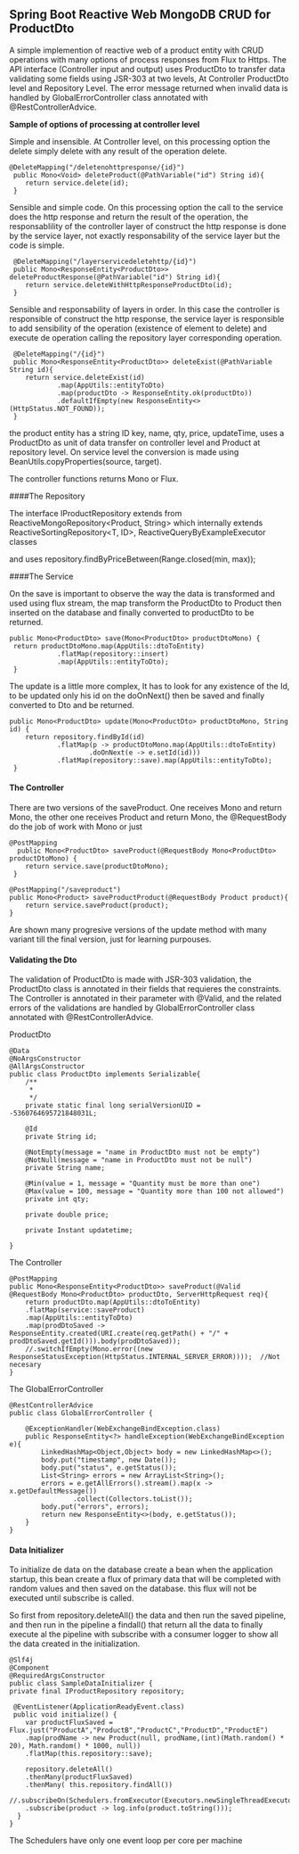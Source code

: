 ## Spring Boot Reactive Web MongoDB CRUD for ProductDto

A simple implemention of reactive web of a product entity with CRUD operations with many options of process responses from Flux to Https. The API interface (Controller input and output) uses ProductDto to transfer data validating some fields using JSR-303 at two levels, At Controller ProductDto level and Repository Level. The error message returned when invalid data is handled by GlobalErrorController class annotated with @RestControllerAdvice.

__Sample of options of processing at controller level__

Simple and insensible. At Controller level, on this processing option the delete simply delete with any result of the operation delete.

    @DeleteMapping("/deletenohttpresponse/{id}")
	 public Mono<Void> deleteProduct(@PathVariable("id") String id){
		return service.delete(id);
	 }

Sensible and simple code. On this processing option the call to the service does the http response and return the result of the operation, the responsablility of the controller layer of construct the http response is done by the service layer, not exactly responsability of the service layer
but the code is simple.
	
	 @DeleteMapping("/layerservicedeletehttp/{id}")
	 public Mono<ResponseEntity<ProductDto>> deleteProductResponse(@PathVariable("id") String id){
		return service.deleteWithHttpResponseProductDto(id);
	 }

Sensible and responsability of layers in order. In this case the controller is responsible of construct the http response, the service layer is responsible to add sensibility of the operation (existence of element to delete) and execute de operation calling the repository layer corresponding operation.
	
	 @DeleteMapping("/{id}")
	 public Mono<ResponseEntity<ProductDto>> deleteExist(@PathVariable String id){
		return service.deleteExist(id)
				.map(AppUtils::entityToDto)
				.map(productDto -> ResponseEntity.ok(productDto))
				.defaultIfEmpty(new ResponseEntity<>(HttpStatus.NOT_FOUND));
	 }
    

the product entity has a string ID key, name, qty, price, updateTime, uses a ProductDto as unit of data transfer on controller
level and Product at repository level. On service level the conversion is made using BeanUtils.copyProperties(source, target).

The controller functions returns Mono<ProductDto> or Flux<ProductDto>.


####The Repository

The interface IProductRepository extends from ReactiveMongoRepository<Product, String> which internally extends ReactiveSortingRepository<T, ID>, ReactiveQueryByExampleExecutor<T> classes

and uses repository.findByPriceBetween(Range.closed(min, max));

####The Service

On the save is important to observe the way the data is transformed and used using flux stream, the map transform the ProductDto to Product then inserted on the database and finally converted to productDto to be returned.

    public Mono<ProductDto> save(Mono<ProductDto> productDtoMono) {
	 return productDtoMono.map(AppUtils::dtoToEntity)
				.flatMap(repository::insert)
				.map(AppUtils::entityToDto);
	 }
The update is a little more complex, It has to look for any existence of the Id, to be updated only his id on the doOnNext() then be saved and finally converted to Dto and be returned.
	  
    public Mono<ProductDto> update(Mono<ProductDto> productDtoMono, String id) {
		return repository.findById(id)
				.flatMap(p -> productDtoMono.map(AppUtils::dtoToEntity)
						.doOnNext(e -> e.setId(id)))
				.flatMap(repository::save).map(AppUtils::entityToDto);
	 }
#### The Controller

There are two versions of the saveProduct. One receives Mono<ProductDto> and return Mono<ProductDto>, the other one receives Product
and return Mono<Product>, the @RequestBody do the job of work with Mono<T> or just <T>

    @PostMapping
	  public Mono<ProductDto> saveProduct(@RequestBody Mono<ProductDto> productDtoMono) {
		return service.save(productDtoMono);
	 }
	
	@PostMapping("/saveproduct")
	public Mono<Product> saveProductProduct(@RequestBody Product product){
		return service.saveProduct(product);
	}	 
	
Are shown many progresive versions of the update method with many variant till the final version, just for learning purpouses.
	
#### Validating the Dto

The validation of ProductDto is made with JSR-303 validation, the ProductDto class is annotated in their fields that requieres the constraints. The Controller is annotated in their parameter with @Valid, and the related errors of the validations are handled by GlobalErrorController class annotated with @RestControllerAdvice.

ProductDto

	@Data
	@NoArgsConstructor
	@AllArgsConstructor
	public class ProductDto implements Serializable{
		/**
		 * 
		 */
		private static final long serialVersionUID = -5360764695721848031L;
	
		@Id
		private String id;
		
		@NotEmpty(message = "name in ProductDto must not be empty")
		@NotNull(message = "name in ProductDto must not be null")
		private String name;
		
		@Min(value = 1, message = "Quantity must be more than one")
		@Max(value = 100, message = "Quantity more than 100 not allowed")
		private int qty;
		
		private double price;
		
		private Instant updatetime;
	
	}
	
The Controller

	@PostMapping
	public Mono<ResponseEntity<ProductDto>> saveProduct(@Valid @RequestBody Mono<ProductDto> productDto, ServerHttpRequest req){
		return productDto.map(AppUtils::dtoToEntity)
		.flatMap(service::saveProduct)		
		.map(AppUtils::entityToDto)
		.map(prodDtoSaved -> ResponseEntity.created(URI.create(req.getPath() + "/" + prodDtoSaved.getId())).body(prodDtoSaved));
		//.switchIfEmpty(Mono.error((new ResponseStatusException(HttpStatus.INTERNAL_SERVER_ERROR))));  //Not necesary
	}

The GlobalErrorController

	@RestControllerAdvice
	public class GlobalErrorController {
	
		@ExceptionHandler(WebExchangeBindException.class)
		public ResponseEntity<?> handleException(WebExchangeBindException e){
			LinkedHashMap<Object,Object> body = new LinkedHashMap<>();
			body.put("timestamp", new Date());
			body.put("status", e.getStatus());
			List<String> errors = new ArrayList<String>();
		    errors = e.getAllErrors().stream().map(x -> x.getDefaultMessage())
		    		.collect(Collectors.toList());
			body.put("errors", errors);
			return new ResponseEntity<>(body, e.getStatus());
		}
	}

	
#### Data Initializer	
	
To initialize de data on the database create a bean when the application startup, this bean create a flux of primary data that will be completed with random values and then saved on the database. this flux will not be executed until subscribe is called.

So first from repository.deleteAll() the data and then run the saved pipeline, and then run in the pipeline a findall() that return all the data to finally execute al the pipeline with subscribe with a consumer logger to show all the data created in the initialization.

    @Slf4j
    @Component
    @RequiredArgsConstructor
    public class SampleDataInitializer {
    private final IProductRepository repository;
	
	 @EventListener(ApplicationReadyEvent.class)
	 public void initialize() {
		var productFluxSaved = Flux.just("ProductA","ProductB","ProductC","ProductD","ProductE")
	    .map(prodName -> new Product(null, prodName,(int)(Math.random() * 20), Math.random() * 1000, null))
	    .flatMap(this.repository::save);
	    
	    repository.deleteAll()
	    .thenMany(productFluxSaved)
	    .thenMany( this.repository.findAll())
	    //.subscribeOn(Schedulers.fromExecutor(Executors.newSingleThreadExecutor()))
	    .subscribe(product -> log.info(product.toString()));
	  }
    }
    
	
The Schedulers have only one event loop per core per machine